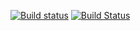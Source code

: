 [![Build status](https://ci.appveyor.com/api/projects/status/562wggpwfu747yt2/branch/master?retina=true)](https://ci.appveyor.com/project/TheDeepestSpace/test-cross-platform/branch/master)
[![Build Status](https://travis-ci.com/TheDeepestSpace/test_cross_platform.svg?branch=master)](https://travis-ci.com/TheDeepestSpace/test_cross_platform)
